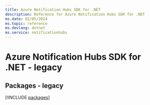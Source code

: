 ```yaml
---
title: Azure Notification Hubs SDK for .NET
description: Reference for Azure Notification Hubs SDK for .NET
ms.date: 02/05/2024
ms.topic: reference
ms.devlang: dotnet
ms.service: notificationhubs
---
```

# Azure Notification Hubs SDK for .NET - legacy
## Packages - legacy
[!INCLUDE [packages](notification-hubs-index.md)]
